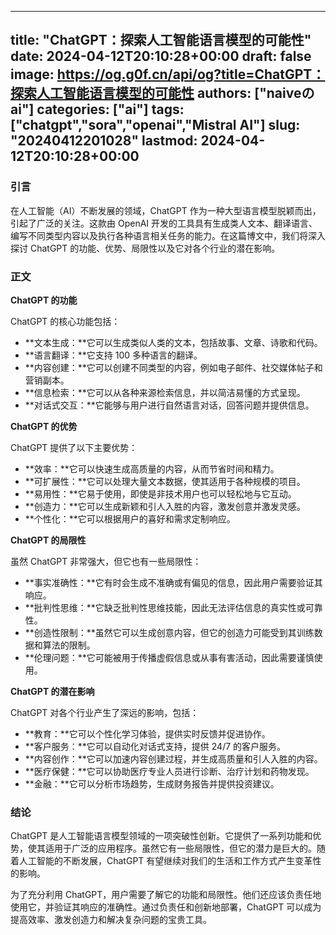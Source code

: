 
---
title: "ChatGPT：探索人工智能语言模型的可能性"
date: 2024-04-12T20:10:28+00:00
draft: false
image: https://og.g0f.cn/api/og?title=ChatGPT：探索人工智能语言模型的可能性
authors: ["naiveのai"]
categories: ["ai"]
tags: ["chatgpt","sora","openai","Mistral AI"]
slug: "20240412201028"
lastmod: 2024-04-12T20:10:28+00:00
---
### 引言

在人工智能（AI）不断发展的领域，ChatGPT 作为一种大型语言模型脱颖而出，引起了广泛的关注。这款由 OpenAI 开发的工具具有生成类人文本、翻译语言、编写不同类型内容以及执行各种语言相关任务的能力。在这篇博文中，我们将深入探讨 ChatGPT 的功能、优势、局限性以及它对各个行业的潜在影响。

### 正文

**ChatGPT 的功能**

ChatGPT 的核心功能包括：

- **文本生成：**它可以生成类似人类的文本，包括故事、文章、诗歌和代码。
- **语言翻译：**它支持 100 多种语言的翻译。
- **内容创建：**它可以创建不同类型的内容，例如电子邮件、社交媒体帖子和营销副本。
- **信息检索：**它可以从各种来源检索信息，并以简洁易懂的方式呈现。
- **对话式交互：**它能够与用户进行自然语言对话，回答问题并提供信息。

**ChatGPT 的优势**

ChatGPT 提供了以下主要优势：

- **效率：**它可以快速生成高质量的内容，从而节省时间和精力。
- **可扩展性：**它可以处理大量文本数据，使其适用于各种规模的项目。
- **易用性：**它易于使用，即使是非技术用户也可以轻松地与它互动。
- **创造力：**它可以生成新颖和引人入胜的内容，激发创意并激发灵感。
- **个性化：**它可以根据用户的喜好和需求定制响应。

**ChatGPT 的局限性**

虽然 ChatGPT 非常强大，但它也有一些局限性：

- **事实准确性：**它有时会生成不准确或有偏见的信息，因此用户需要验证其响应。
- **批判性思维：**它缺乏批判性思维技能，因此无法评估信息的真实性或可靠性。
- **创造性限制：**虽然它可以生成创意内容，但它的创造力可能受到其训练数据和算法的限制。
- **伦理问题：**它可能被用于传播虚假信息或从事有害活动，因此需要谨慎使用。

**ChatGPT 的潜在影响**

ChatGPT 对各个行业产生了深远的影响，包括：

- **教育：**它可以个性化学习体验，提供实时反馈并促进协作。
- **客户服务：**它可以自动化对话式支持，提供 24/7 的客户服务。
- **内容创作：**它可以加速内容创建过程，并生成高质量和引人入胜的内容。
- **医疗保健：**它可以协助医疗专业人员进行诊断、治疗计划和药物发现。
- **金融：**它可以分析市场趋势，生成财务报告并提供投资建议。

### 结论

ChatGPT 是人工智能语言模型领域的一项突破性创新。它提供了一系列功能和优势，使其适用于广泛的应用程序。虽然它有一些局限性，但它的潜力是巨大的。随着人工智能的不断发展，ChatGPT 有望继续对我们的生活和工作方式产生变革性的影响。

为了充分利用 ChatGPT，用户需要了解它的功能和局限性。他们还应该负责任地使用它，并验证其响应的准确性。通过负责任和创新地部署，ChatGPT 可以成为提高效率、激发创造力和解决复杂问题的宝贵工具。